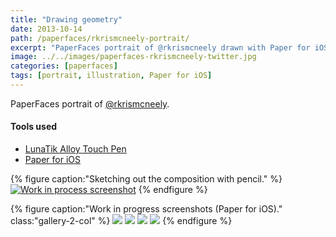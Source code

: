 ```yaml
---
title: "Drawing geometry"
date: 2013-10-14
path: /paperfaces/rkrismcneely-portrait/
excerpt: "PaperFaces portrait of @rkrismcneely drawn with Paper for iOS on an iPad."
image: ../../images/paperfaces-rkrismcneely-twitter.jpg
categories: [paperfaces]
tags: [portrait, illustration, Paper for iOS]
---
```


PaperFaces portrait of [@rkrismcneely](https://twitter.com/rkrismcneely).

#### Tools used

- [LunaTik Alloy Touch Pen](https://www.amazon.com/gp/product/B00821TR7G/ref=as_li_ss_tl?ie=UTF8&tag=mademist-20&linkCode=as2&camp=1789&creative=390957&creativeASIN=B00821TR7G)
- [Paper for iOS](https://paper.bywetransfer.com/)

{% figure caption:"Sketching out the composition with pencil." %}
[![Work in process screenshot](../../images/paperfaces-rkrismcneely-process-1-750.jpg)](../../images/paperfaces-rkrismcneely-process-1-lg.jpg)
{% endfigure %}

{% figure caption:"Work in progress screenshots (Paper for iOS)." class:"gallery-2-col" %}
[![](../../images/paperfaces-rkrismcneely-process-2-600.jpg)](../../images/paperfaces-rkrismcneely-process-2-lg.jpg)
[![](../../images/paperfaces-rkrismcneely-process-3-600.jpg)](../../images/paperfaces-rkrismcneely-process-3-lg.jpg)
[![](../../images/paperfaces-rkrismcneely-process-4-600.jpg)](../../images/paperfaces-rkrismcneely-process-4-lg.jpg)
[![](../../images/paperfaces-rkrismcneely-process-5-600.jpg)](../../images/paperfaces-rkrismcneely-process-5-lg.jpg)
{% endfigure %}
